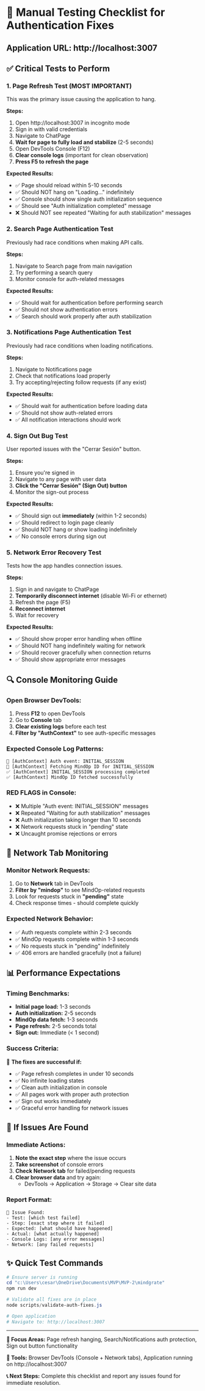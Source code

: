 # 🧪 Manual Testing Checklist for Authentication Fixes

## Application URL: http://localhost:3007

## ✅ Critical Tests to Perform

### 1. **Page Refresh Test (MOST IMPORTANT)**
This was the primary issue causing the application to hang.

**Steps:**
1. Open http://localhost:3007 in incognito mode
2. Sign in with valid credentials
3. Navigate to ChatPage
4. **Wait for page to fully load and stabilize** (2-5 seconds)
5. Open DevTools Console (F12)
6. **Clear console logs** (important for clean observation)
7. **Press F5 to refresh the page**

**Expected Results:**
- ✅ Page should reload within 5-10 seconds
- ✅ Should NOT hang on "Loading..." indefinitely
- ✅ Console should show single auth initialization sequence
- ✅ Should see "Auth initialization completed" message
- ❌ Should NOT see repeated "Waiting for auth stabilization" messages

### 2. **Search Page Authentication Test**
Previously had race conditions when making API calls.

**Steps:**
1. Navigate to Search page from main navigation
2. Try performing a search query
3. Monitor console for auth-related messages

**Expected Results:**
- ✅ Should wait for authentication before performing search
- ✅ Should not show authentication errors
- ✅ Search should work properly after auth stabilization

### 3. **Notifications Page Authentication Test**
Previously had race conditions when loading notifications.

**Steps:**
1. Navigate to Notifications page
2. Check that notifications load properly
3. Try accepting/rejecting follow requests (if any exist)

**Expected Results:**
- ✅ Should wait for authentication before loading data
- ✅ Should not show auth-related errors
- ✅ All notification interactions should work

### 4. **Sign Out Bug Test**
User reported issues with the "Cerrar Sesión" button.

**Steps:**
1. Ensure you're signed in
2. Navigate to any page with user data
3. **Click the "Cerrar Sesión" (Sign Out) button**
4. Monitor the sign-out process

**Expected Results:**
- ✅ Should sign out **immediately** (within 1-2 seconds)
- ✅ Should redirect to login page cleanly
- ✅ Should NOT hang or show loading indefinitely
- ✅ No console errors during sign out

### 5. **Network Error Recovery Test**
Tests how the app handles connection issues.

**Steps:**
1. Sign in and navigate to ChatPage
2. **Temporarily disconnect internet** (disable Wi-Fi or ethernet)
3. Refresh the page (F5)
4. **Reconnect internet**
5. Wait for recovery

**Expected Results:**
- ✅ Should show proper error handling when offline
- ✅ Should NOT hang indefinitely waiting for network
- ✅ Should recover gracefully when connection returns
- ✅ Should show appropriate error messages

## 🔍 Console Monitoring Guide

### **Open Browser DevTools:**
1. Press **F12** to open DevTools
2. Go to **Console** tab
3. **Clear existing logs** before each test
4. **Filter by "AuthContext"** to see auth-specific messages

### **Expected Console Log Patterns:**
```
🔄 [AuthContext] Auth event: INITIAL_SESSION
🔄 [AuthContext] Fetching MindOp ID for INITIAL_SESSION  
✅ [AuthContext] INITIAL_SESSION processing completed
✅ [AuthContext] MindOp ID fetched successfully
```

### **RED FLAGS in Console:**
- ❌ Multiple "Auth event: INITIAL_SESSION" messages
- ❌ Repeated "Waiting for auth stabilization" messages  
- ❌ Auth initialization taking longer than 10 seconds
- ❌ Network requests stuck in "pending" state
- ❌ Uncaught promise rejections or errors

## 🚀 Network Tab Monitoring

### **Monitor Network Requests:**
1. Go to **Network** tab in DevTools
2. **Filter by "mindop"** to see MindOp-related requests
3. Look for requests stuck in **"pending"** state
4. Check response times - should complete quickly

### **Expected Network Behavior:**
- ✅ Auth requests complete within 2-3 seconds
- ✅ MindOp requests complete within 1-3 seconds  
- ✅ No requests stuck in "pending" indefinitely
- ✅ 406 errors are handled gracefully (not a failure)

## 📊 Performance Expectations

### **Timing Benchmarks:**
- **Initial page load:** 1-3 seconds
- **Auth initialization:** 2-5 seconds
- **MindOp data fetch:** 1-3 seconds  
- **Page refresh:** 2-5 seconds total
- **Sign out:** Immediate (< 1 second)

### **Success Criteria:**
🎯 **The fixes are successful if:**
- ✅ Page refresh completes in under 10 seconds
- ✅ No infinite loading states  
- ✅ Clean auth initialization in console
- ✅ All pages work with proper auth protection
- ✅ Sign out works immediately
- ✅ Graceful error handling for network issues

## 🐛 If Issues Are Found

### **Immediate Actions:**
1. **Note the exact step** where the issue occurs
2. **Take screenshot** of console errors
3. **Check Network tab** for failed/pending requests
4. **Clear browser data** and try again:
   - DevTools → Application → Storage → Clear site data

### **Report Format:**
```
🐛 Issue Found:
- Test: [which test failed]
- Step: [exact step where it failed]  
- Expected: [what should have happened]
- Actual: [what actually happened]
- Console Logs: [any error messages]
- Network: [any failed requests]
```

## ✨ Quick Test Commands

```powershell
# Ensure server is running
cd "c:\Users\cesar\OneDrive\Documents\MVP\MVP-2\mindgrate"
npm run dev

# Validate all fixes are in place
node scripts/validate-auth-fixes.js

# Open application
# Navigate to: http://localhost:3007
```

---

**🎯 Focus Areas:** Page refresh hanging, Search/Notifications auth protection, Sign out button functionality

**🔧 Tools:** Browser DevTools (Console + Network tabs), Application running on http://localhost:3007

**📞 Next Steps:** Complete this checklist and report any issues found for immediate resolution.
